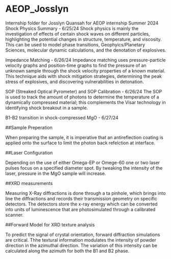 # AEOP_Josslyn
Internship folder for Josslyn Quansah for AEOP internship Summer 2024
Shock Physics Summary - 6/25/24
Shock physics is mainly the investigation of effects of certain shock waves on different particles, highlighting the potential changes in structure, temperature, and viscosity. This can be used to model phase transitions, Geophyics/Planetary Sciences, molecular dynamic calculations, and the denotation of explosives. 

Impedance Matching - 6/26/24
Impedance matching uses pressure-particle velocity graphs and position-time graphs to find the pressure of an unknown sample through the shock velocity properties of a known material. This technique aids with shock mitigation strategies, determining the peak stress of explosives, and discovering vulnerabilities in detonation.

SOP (Streaked Optical Pyrometer) and SOP Calibration - 6/26/24
The SOP is used to track the amount of photons to determine the temperature of a dynamically compressed material; this complements the Visar technology in identifying shock breakout in a sample. 

B1-B2 transition in shock-compressed MgO - 6/27/24

##Sample Preperation 
  
When preparing the sample, it is imperative that an antireflection coating is applied onto the surface to limit the photon back refelction at interface. 

##Laser Configuration
  
Depending on the use of either Omega-EP or Omege-60 one or two laser pulses focus on a specified diameter spot. By tweaking the intensity of the laser, pressure in the MgO sample will increase. 

##XRD measurements
  
Measuring X-Ray diffractions is done through a ta pinhole, which brings into line the diffractions and records their transmission geometry on specific detectors. The detectors store the x-ray energy which can be converted into units of luminescence that are photosimulated through a calibrated scanner. 

##Forward Model for XRD texture analysis
  
To predict the signal of crystal orientation, forward diffraction simulations are critical. Thhe textural information modulates the intensity of powder direction in the azimuthal direction. The variation of this intensity can be calculated along the azimuth for both the B1 and B2 phase. 

